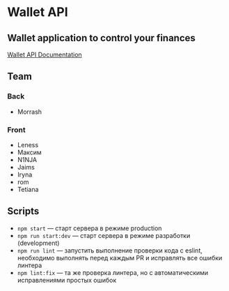 # Wallet API

## Wallet application to control your finances

[Wallet API Documentation](https://wallet-team-project.herokuapp.com/api/api-docs/)

## Team

### Back

  <ul>
      <li>Morrash</li>
  </ul>

### Front

 <ul>
      <li>Leness</li> <li>Максим</li> <li>N1NJA</li> <li>Jaims</li> <li>Iryna</li> <li>rom</li> <li>Tetiana</li>
  </ul>

## Scripts

- `npm start` &mdash; старт сервера в режиме production
- `npm run start:dev` &mdash; старт сервера в режиме разработки (development)
- `npm run lint` &mdash; запустить выполнение проверки кода с eslint, необходимо выполнять перед каждым PR и исправлять все ошибки линтера
- `npm lint:fix` &mdash; та же проверка линтера, но с автоматическими исправлениями простых ошибок
